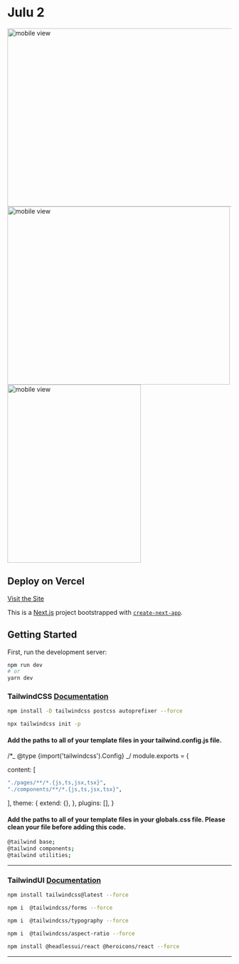 # Julu 2



<img src="https://res.cloudinary.com/programandoconmei/image/upload/v1663572206/Screen_Shot_2022-09-19_at_3.20.11_AM_b5pvc8.png" alt="mobile view" style="width:600px; height:400px;" />

<img src="https://res.cloudinary.com/programandoconmei/image/upload/v1663572213/Screen_Shot_2022-09-19_at_3.18.57_AM_q0b6hf.png" alt="mobile view" style="width:500px; height:400px;" />

<img src="https://res.cloudinary.com/programandoconmei/image/upload/v1663572226/Screen_Shot_2022-09-19_at_3.18.12_AM_iyhfzy.png" alt="mobile view" style="width:300px; height:400px;" />


## Deploy on Vercel
[Visit the Site](https://julu2.vercel.app/)

This is a [Next.js](https://nextjs.org/) project bootstrapped with [`create-next-app`](https://github.com/vercel/next.js/tree/canary/packages/create-next-app).

## Getting Started

First, run the development server:

```bash
npm run dev
# or
yarn dev
```

### TailwindCSS   [Documentation](https://tailwindcss.com/docs/guides/nextjs)

```bash
npm install -D tailwindcss postcss autoprefixer --force
```

```bash
npx tailwindcss init -p
```

#### Add the paths to all of your template files in your tailwind.config.js file.

/\*_ @type {import('tailwindcss').Config} _/
module.exports = {

content: [

```bash
"./pages/**/*.{js,ts,jsx,tsx}",
"./components/**/*.{js,ts,jsx,tsx}",
```

],
theme: {
extend: {},
},
plugins: [],
}

#### Add the paths to all of your template files in your globals.css file. Please clean your file before adding this code.

```bash
@tailwind base;
@tailwind components;
@tailwind utilities;
```

<hr/>

### TailwindUI [Documentation](https://tailwindui.com/documentation)

```bash
npm install tailwindcss@latest --force
```

```bash
npm i  @tailwindcss/forms --force
```

```bash
npm i  @tailwindcss/typography --force
```

```bash
npm i  @tailwindcss/aspect-ratio --force
```

```bash
npm install @headlessui/react @heroicons/react --force
```

<hr/>




